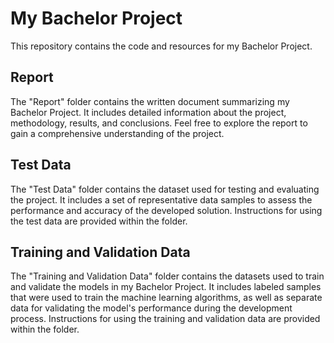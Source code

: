 # My Bachelor Project

This repository contains the code and resources for my Bachelor Project.

## Report

The "Report" folder contains the written document summarizing my Bachelor Project. It includes detailed information about the project, methodology, results, and conclusions. Feel free to explore the report to gain a comprehensive understanding of the project.

## Test Data

The "Test Data" folder contains the dataset used for testing and evaluating the project. It includes a set of representative data samples to assess the performance and accuracy of the developed solution. Instructions for using the test data are provided within the folder.

## Training and Validation Data

The "Training and Validation Data" folder contains the datasets used to train and validate the models in my Bachelor Project. It includes labeled samples that were used to train the machine learning algorithms, as well as separate data for validating the model's performance during the development process. Instructions for using the training and validation data are provided within the folder.